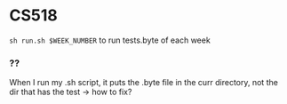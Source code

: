 # CS518
`sh run.sh $WEEK_NUMBER` to run tests.byte of each week

### ??
When I run my .sh script, it puts the .byte file in the curr directory, not the dir that has the test -> how to fix?

